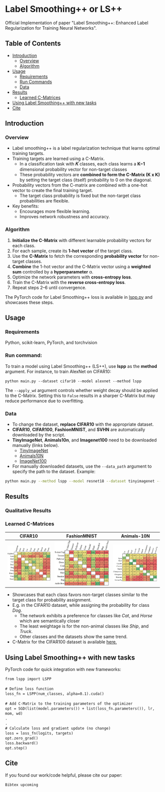 # Label Smoothing++ or LS++
Official Implementation of paper "Label Smoothing++: Enhanced Label Regularization for Training Neural Networks". <br>

## Table of Contents
- [Introduction](#introduction)
  - [Overview](#overview)
  - [Algorithm](#algorithm)
- [Usage](#usage)
  - [Requirements](#requirements)
  - [Run Commands](#run-commands)
  - [Data](#data)
- [Results](#results)
  - [Learned C-Matrices](#learned-c-matrices)
- [Using Label Smoothing++ with new tasks](#using-label-smoothing-with-new-tasks)
- [Cite](#cite)

## Introduction
### Overview
- Label smoothing++ is a label regularization technique that learns optimal training targets.
- Training targets are learned using a C-Matrix.
 	- In a classification task with **𝐾** classes, each class learns a **K−1** dimensional probability vector for non-target classes
	- These probability vectors are **combined to form the C-Matrix (K x K)** by setting the target class (itself) probability to 0 on the diagonal.
- Probability vectors from the C-matrix are combined with a one-hot vector to create the final training target.
	- The target class probability is fixed but the non-target class probabilities are flexible.
- Key benefits:
    - Encourages more flexible learning.
    - Improves network robustness and accuracy.

### Algorithm
1. **Initialize the C-Matrix** with different learnable probability vectors for each class.
2. For each sample, create its **1-hot vector** of the target class.
3. Use the **C-Matrix** to fetch the corresponding **probability vector** for non-target classes.
4. **Combine** the 1-hot vector and the C-Matrix vector using a **weighted sum** controlled by a **hyperparameter** α.
5. Optimize the network parameters with **cross-entropy loss**.
6. Train the C-Matrix with the **reverse cross-entropy loss**.
7. Repeat steps 2–6 until convergence.

The PyTorch code for Label Smoothing++ loss is available in <a href="lspp.py">lspp.py</a> and showcases these steps.

## Usage
### Requirements
Python, scikit-learn, PyTorch, and torchvision
 
### Run command:
To train a model using Label Smoothing++ (LS++), use **lspp** as the **method** argument. For instance, to train AlexNet on CIFAR10:
```
python main.py --dataset cifar10 --model alexnet --method lspp
```

The `--apply_wd` argument controls whether weight decay should be applied to the C-Matrix. Setting this to `False` results in a sharper C-Matrix but may reduce performance due to overfitting.

### Data
- To change the dataset, **replace CIFAR10** with the appropriate dataset. <br>
- **CIFAR10**, **CIFAR100**, **FashionMNIST**, and **SVHN** are automatically downloaded by the script.
- **TinyImageNet**, **Animals10n**, and **Imagenet100** need to be downloaded manually (links below).
	- [TinyImageNet](http://cs231n.stanford.edu/tiny-imagenet-200.zip)  
	- [Animals10N](https://dm.kaist.ac.kr/datasets/animal-10n/)  
	- [ImageNet100](https://www.kaggle.com/datasets/ambityga/imagenet100)  
- For manually downloaded datasets, use the `--data_path` argument to specify the path to the dataset. Example:
```bash
python main.py --method lspp --model resnet18 --dataset tinyimagenet --data_path /path/to/data
```

## Results
### Qualitative Results

### Learned C-Matrices

| CIFAR10  | FashionMNIST    | Animals-10N    |
|-------------|-------------|-------------|
| <img src="./figures/c_cifar10.jpg" width="100%"></img> | <img src="./figures/c_fmnist.jpg" width="100%"></img> | <img src="./figures/c_animals.jpg" width="100%"></img>|

- Showcases that each class favors non-target classes similar to the target class for probability assignment.
- E.g. in the CIFAR10 dataset, while assigning the probability for class _Dog_.
	- The network exhibits a preference for classes like _Cat_, and _Horse_ which are semantically closer
 	- The least weightage is for the non-animal classes like _Ship_, and _Truck_.
  	- Other classes and the datasets show the same trend.
- C-Matrix for the CIFAR100 dataset is available <a href="./figures/c_cifar100.jpg">here.</a> 

## Using Label Smoothing++ with new tasks
PyTorch code for quick integration with new frameworks:
```
from lspp import LSPP

# Define loss function
loss_fn = LSPP(num_classes, alpha=0.1).cuda()

# Add C-Matrix to the training parameters of the optimizer
opt = SGD(list(model.parameters()) + list(loss_fn.parameters()), lr, mom, wd)
.
.
# Calculate loss and gradient update (no change)
loss = loss_fn(logits, targets)
opt.zero_grad()
loss.backward()
opt.step()
```

## Cite
If you found our work/code helpful, please cite our paper:
```
Bibtex upcoming
```
